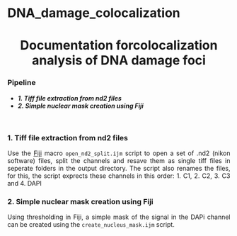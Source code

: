 # DNA_damage_colocalization

<div align="center">
  
# Documentation forcolocalization analysis of DNA damage foci

</div>

### Pipeline

* _**1.	Tiff file extraction from nd2 files**_
* _**2.	Simple nuclear mask creation using Fiji**_

<br />

<div style="text-align: justify">
  
 ### 1.	Tiff file extraction from nd2 files
  
Use the [Fiji](https://fiji.sc/) macro ```open_nd2_split.ijm``` script to open a set of .nd2 (nikon software) files, split the channels and resave them as single tiff files in seperate folders in the output directory. The script also renames the files, for this, the script exprects these channels in this order: 1. C1, 2. C2, 3. C3 and 4. DAPI
  
  
  
   ### 2.	Simple nuclear mask creation using Fiji
  
  Using thresholding in Fiji, a simple mask of the signal in the DAPi channel can be created using the ```create_nucleus_mask.ijm``` script. 

